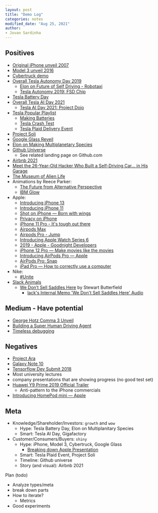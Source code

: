 ```yaml
---
layout: post
title: "Demo Log"
categories: notes
modified_date: "Aug 25, 2021"
author:
- Jovan Sardinha
---
```


## Positives
* [Original iPhone unveil 2007](https://www.youtube.com/watch?v=VQKMoT-6XSg)
* [Model 3 unveil 2016](https://www.youtube.com/watch?v=Q4VGQPk2Dl8)
* [Cybertruck demo](https://www.youtube.com/watch?v=9P_1_oLGREM)
* [Overall Tesla Autonomy Day 2019](https://www.youtube.com/watch?v=Ucp0TTmvqOE)
    * [Elon on Future of Self Driving - Robotaxi](https://youtu.be/Ucp0TTmvqOE?t=10901)
    * [Tesla Autonomy 2019: FSD Chip](https://www.youtube.com/watch?v=aZK1fARxYsE&t)
* [Tesla Battery Day](https://www.youtube.com/watch?v=l6T9xIeZTds&list=PLEox0nUMFPF7mm27QZgIfcRvJ5h0wvaQr&index=9)
* [Overall Tesla AI Day 2021](https://www.youtube.com/watch?v=11QXiJ8ORe8)
    * [Tesla AI Day 2021: Project Dojo](https://www.youtube.com/watch?v=DSw3IwsgNnc&t)
* [Tesla Popular Playlist](https://www.youtube.com/playlist?list=PLEox0nUMFPF7mm27QZgIfcRvJ5h0wvaQr)
    * [Making Batteries](https://www.youtube.com/watch?v=zB8_HbrxUi8&list=PLEox0nUMFPF7mm27QZgIfcRvJ5h0wvaQr&index=5)
    * [Tesla Crash Test](https://www.youtube.com/watch?v=IoNe7QMumaM&list=PLEox0nUMFPF7mm27QZgIfcRvJ5h0wvaQr&index=12)
    * [Tesla Plaid Delivery Event](https://www.youtube.com/watch?v=kUmkbzQ-BS0&list=PLEox0nUMFPF7mm27QZgIfcRvJ5h0wvaQr&index=4)
* [Project Soli](https://www.youtube.com/watch?v=0QNiZfSsPc0)
* [Google Glass Reveil](https://www.youtube.com/watch?v=D7TB8b2t3QE)
* [Elon on Making Multiplanetary Species](https://www.youtube.com/watch?v=H7Uyfqi_TE8)
* [Github Universe](https://www.youtube.com/watch?v=2m9nUP-e8Co&t)
    * See related landing page on Github.com
* [Airbnb 2021](https://www.youtube.com/watch?v=w-kzCpHYK24)
* [Meet the 26-Year-Old Hacker Who Built a Self-Driving Car... in His Garage](https://www.youtube.com/watch?v=KTrgRYa2wbI)
* [The Museum of Alien Life](https://www.youtube.com/watch?v=ThDYazipjSI)
* Animations by Reece Parker:
    * [The Future from Alternative Perspective](https://vimeo.com/421611154)
    * [IBM Glow](https://vimeo.com/364854553)
* Apple:
    * [Introducing iPhone 13](https://www.youtube.com/watch?v=m43rh-pI0P0)
    * [Introducing iPhone 11](https://www.youtube.com/watch?v=IPvSAtAsMM4)
    * [Shot on iPhone — Born with wings](https://www.youtube.com/watch?v=HGQDNN_jQno)
    * [Privacy on iPhone](https://www.youtube.com/watch?v=lHcf9ZkJ28o)
    * [iPhone 11 Pro - It's tough out there](https://www.youtube.com/watch?v=C7oLV0Z_Go4)
    * [Airpods Max](https://www.youtube.com/watch?v=YZNearcOsXg)
    * [Airpods Pro - Jump](https://www.youtube.com/watch?v=BaLHthRsqQk&t)
    * [Introducing Apple Watch Series 6](https://www.youtube.com/watch?v=TCMnrssX1NE)
    * [2019 - Apple - Goodnight Developers](https://www.youtube.com/watch?v=s6-iCla94lc)
    * [iPhone 12 Pro — Make movies like the movies](https://www.youtube.com/watch?v=yL2xVs6uI0s)
    * [Introducing AirPods Pro — Apple](https://www.youtube.com/watch?v=OCZVRJ5uZxc)
    * [AirPods Pro: Snap](https://www.youtube.com/watch?v=WNnD6Yrsr3s)
    * [iPad Pro — How to correctly use a computer](https://www.youtube.com/watch?v=uRa2oIemEbk)
* Nike:
    * [#Unite](https://www.youtube.com/watch?v=SpwBlGmZcjE)
* [Slack Animals](https://www.youtube.com/watch?v=x6sSa5NpqUI)
    * [We Don’t Sell Saddles Here](https://medium.com/@stewart/we-dont-sell-saddles-here-4c59524d650d) by Stewart Butterfield
        * [lack's Internal Memo 'We Don't Sell Saddles Here' Audio](https://www.youtube.com/watch?v=IAGNRDDXFjA)


## Medium - Have potential
* [George Hotz Comma 3 Unveil](https://www.youtube.com/watch?v=hbLiehrC2DQ&t)
* [Building a Super Human Driving Agent](https://www.youtube.com/watch?v=tZgfDVGXdmk&t)
* [Timeless debugging](https://www.youtube.com/watch?v=eGl6kpSajag)

## Negatives
* [Project Ara](https://www.youtube.com/watch?v=aWW5mQadZAY)
* [Galaxy Note 10](https://www.youtube.com/watch?v=nRmibpi-s6I)
* [Tensorflow Dev Submit 2018](https://www.youtube.com/watch?v=gplTc2F5Wvk)
* Most university lectures
* company presentations that are showing progress (no good test set)
* [Huawei Y9 Prime 2019 Official Trailer](https://www.youtube.com/watch?v=Iyd6BeClV_o)
    * Anti-pattern to the iPhone commercials
* [Introducing HomePod mini — Apple](https://www.youtube.com/watch?v=VF-WANzs624)

## Meta
* Knowledge/Shareholder/Investors: `growth` and `wow`
    * Hype: Tesla Battery Day, Elon on Multiplanitary Species
    * Smart: Tesla AI Day, Gigafactory
* Customer/Consumers/Buyers: `shiny`
    * Hype: iPhone, Model 3, Cybertruck, Google Glass
        * [Breaking down Apple Presentation](https://www.youtube.com/watch?v=ZcnzLN71uLg)
    * Smart: Tesla Plaid Event, Project Soli
    * Timeline: Github universe
    * Story (and visual): Airbnb 2021


Plan (todo)
* Analyze types/meta
* break down parts
* How to iterate?
    * Metrics
* Good experiments